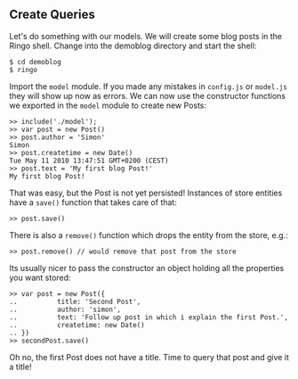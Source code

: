Create Queries
-----------------------------------

Let's do something with our models. We will create some blog posts in the Ringo shell. Change into the demoblog directory and start the shell:

    $ cd demoblog
    $ ringo

Import the `model` module. If you made any mistakes in `config.js` or `model.js` they will show up now as errors. We can now use the constructor functions we exported in the `model` module to create new Posts:

    >> include('./model');
    >> var post = new Post()
    >> post.author = 'Simon'
    Simon
    >> post.createtime = new Date()
    Tue May 11 2010 13:47:51 GMT+0200 (CEST)
    >> post.text = 'My first blog Post!'
    My first blog Post!
    
That was easy, but the Post is not yet persisted! Instances of store entities have a `save()` function that takes care of that:
    
    >> post.save()
    
There is also a `remove()` function which drops the entity from the store, e.g.:

    >> post.remove() // would remove that post from the store

Its usually nicer to pass the constructor an object holding all the properties you want stored:

    >> var post = new Post({
    ..          title: 'Second Post',
    ..          author: 'simon',
    ..          text: 'Follow up post in which i explain the first Post.',
    ..          createtime: new Date()
    .. })
    >> secondPost.save()

Oh no, the first Post does not have a title. Time to query that post and give it a title!

